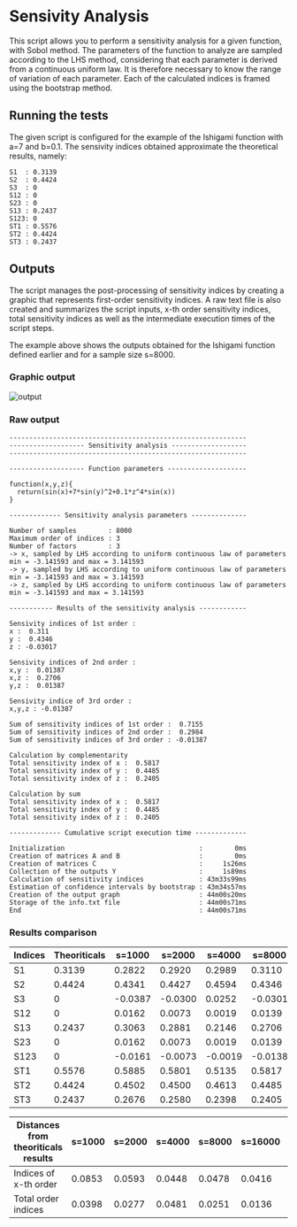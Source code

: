 # Sensivity Analysis

This script allows you to perform a sensitivity analysis for a given function, with Sobol method. The parameters of the function to analyze are sampled according to the LHS method, considering that each parameter is derived from a continuous uniform law. It is therefore necessary to know the range of variation of each parameter. Each of the calculated indices is framed using the bootstrap method.

## Running the tests

The given script is configured for the example of the Ishigami function with a=7 and b=0.1.
The sensivity indices obtained approximate the theoretical results, namely:
```
S1  : 0.3139
S2  : 0.4424
S3  : 0
S12 : 0
S23 : 0
S13 : 0.2437
S123: 0
ST1 : 0.5576
ST2 : 0.4424
ST3 : 0.2437
```

## Outputs

The script manages the post-processing of sensitivity indices by creating a graphic that represents first-order sensitivity indices.
A raw text file is also created and summarizes the script inputs, x-th order sensitivity indices, total sensitivity indices as well as the intermediate execution times of the script steps.

The example above shows the outputs obtained for the Ishigami function defined earlier and for a sample size s=8000.

### Graphic output

![output](https://user-images.githubusercontent.com/44723660/47966239-7f25f680-e050-11e8-98c5-e341eb33f8fa.jpg)

### Raw output

```
------------------------------------------------------------
------------------- Sensitivity analysis -------------------
------------------------------------------------------------

------------------- Function parameters --------------------

function(x,y,z){
  return(sin(x)+7*sin(y)^2+0.1*z^4*sin(x))
}

------------- Sensitivity analysis parameters --------------

Number of samples        : 8000 
Maximum order of indices : 3 
Number of factors        : 3 
-> x, sampled by LHS according to uniform continuous law of parameters min = -3.141593 and max = 3.141593
-> y, sampled by LHS according to uniform continuous law of parameters min = -3.141593 and max = 3.141593
-> z, sampled by LHS according to uniform continuous law of parameters min = -3.141593 and max = 3.141593

----------- Results of the sensitivity analysis ------------

Sensivity indices of 1st order :
x :  0.311
y :  0.4346
z : -0.03017

Sensivity indices of 2nd order :
x,y :  0.01387
x,z :  0.2706
y,z :  0.01387

Sensivity indice of 3rd order :
x,y,z : -0.01387

Sum of sensitivity indices of 1st order :  0.7155
Sum of sensitivity indices of 2nd order :  0.2984
Sum of sensitivity indices of 3rd order : -0.01387

Calculation by complementarity
Total sensitivity index of x :  0.5817
Total sensitivity index of y :  0.4485
Total sensitivity index of z :  0.2405

Calculation by sum
Total sensitivity index of x :  0.5817
Total sensitivity index of y :  0.4485
Total sensitivity index of z :  0.2405

------------- Cumulative script execution time -------------

Initialization                                  :        0ms
Creation of matrices A and B                    :        0ms
Creation of matrices C                          :     1s26ms
Collection of the outputs Y                     :     1s89ms
Calculation of sensitivity indices              : 43m33s99ms
Estimation of confidence intervals by bootstrap : 43m34s57ms
Creation of the output graph                    : 44m00s20ms
Storage of the info.txt file                    : 44m00s71ms
End                                             : 44m00s71ms
```

### Results comparison 

Indices | Theoriticals | s=1000 | s=2000 | s=4000 | s=8000 | s=16000 | s=32000
------- | ------------ | ------ | ------ | ------ | ------ | ------- | -------
S1 | 0.3139 | 0.2822 | 0.2920 | 0.2989 | 0.3110 | 0.3129 | 0.3111
S2 | 0.4424 | 0.4341 | 0.4427 | 0.4594 | 0.4346 | 0.4568 | 0.4397
S3 | 0 | -0.0387 | -0.0300 | 0.0252 | -0.0301 | 0.0161 | -0.0038
S12 | 0 | 0.0162 | 0.0073 | 0.0019 | 0.0139 | -0.0191 | 0.0074
S13 | 0.2437 | 0.3063 | 0.2881 | 0.2146 | 0.2706 | 0.2333 | 0.2457
S23 | 0 | 0.0162 | 0.0073 | 0.0019 | 0.0139 | -0.0191 | 0.0074
S123| 0 | -0.0161 | -0.0073 | -0.0019 | -0.0138 | 0.0192 | -0.0075
ST1 | 0.5576 | 0.5885 | 0.5801 | 0.5135 | 0.5817 | 0.5463 | 0.5567
ST2 | 0.4424 | 0.4502 | 0.4500 | 0.4613 | 0.4485 | 0.4376 | 0.4472
ST3 | 0.2437 | 0.2676 | 0.2580 | 0.2398 | 0.2405 | 0.2495 | 0.2418

Distances from theoriticals results | s=1000 | s=2000 | s=4000 | s=8000 | s=16000 | s=32000
----------------------------------- | ------ | ------ | ------ | ------ | ------- | -------
Indices of x-th order | 0.0853 | 0.0593 | 0.0448 | 0.0478 | 0.0416 | 0.0141
Total order indices | 0.0398 | 0.0277 | 0.0481 | 0.0251 | 0.0136 | 0.0052
